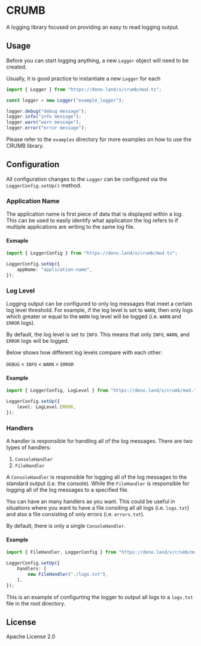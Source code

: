 # CRUMB

A logging library focused on providing an easy to read logging output.

## Usage

Before you can start logging anything, a new `Logger` object will need to be
created.

Usually, it is good practice to instantiate a new `Logger` for each

```typescript
import { Logger } from "https://deno.land/x/crumb/mod.ts";

const logger = new Logger("example_logger");

logger.debug("debug message");
logger.info("info message");
logger.warn("warn message");
logger.error("error message");
```

Please refer to the `examples` directory for more examples on how to use the
CRUMB library.

## Configuration

All configuration changes to the `Logger` can be configured via the
`LoggerConfig.setUp()` method.

### Application Name

The application name is first piece of data that is displayed within a log. This
can be used to easily identify what application the log refers to if multiple
applications are writing to the same log file.

#### Exmaple

```typescript
import { LoggerConfig } from "https://deno.land/x/crumb/mod.ts";

LoggerConfig.setUp({
    appName: "application-name",
});
```

### Log Level

Logging output can be configured to only log messages that meet a certain log
level threshold. For example, if the log level is set to `WARN`, then only logs
which greater or equal to the `WARN` log level will be logged (i.e. `WARN` and
`ERROR` logs).

By default, the log level is set to `INFO`. This means that only `INFO`, `WARN`,
and `ERROR` logs will be logged.

Below shows how different log levels compare with each other:

`DEBUG` < `INFO` < `WARN` < `ERROR`

#### Example

```typescript
import { LoggerConfig, LogLevel } from "https://deno.land/x/crumb/mod.ts";

LoggerConfig.setUp({
    level: LogLevel.ERROR,
});
```

### Handlers

A handler is responsible for handling all of the log messages. There are two
types of handlers:

1. `ConsoleHandler`
2. `FileHandler`

A `ConsoleHandler` is responsible for logging all of the log messages to the
standard output (i.e. the console). While the `FileHandler` is responsible for
logging all of the log messages to a specified file.

You can have an many handlers as you want. This could be useful in situations
where you want to have a file consiting all all logs (i.e. `logs.txt`) and also
a file consisting of only errors (i.e. `errors.txt`).

By default, there is only a single `ConsoleHandler`.

#### Example

```typescript
import { FileHandler, LoggerConfig } from "https://deno.land/x/crumb/mod.ts";

LoggerConfig.setUp({
    handlers: [
        new FileHandler("./logs.txt"),
    ],
});
```

This is an example of configurting the logger to output all logs to a `logs.txt`
file in the root directory.

## License

Apache License 2.0
